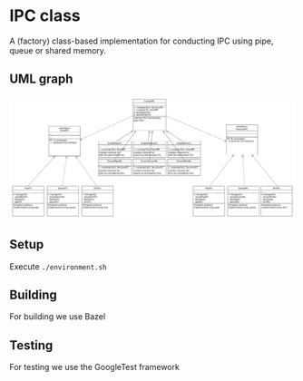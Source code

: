 # IPC class

A (factory) class-based implementation for conducting IPC using pipe, queue or shared memory.

## UML graph

![uml-graph.jpg](/uml-graph.jpg)

## Setup

Execute `./environment.sh`

## Building

For building we use Bazel

## Testing

For testing we use the GoogleTest framework